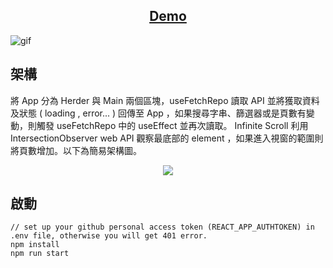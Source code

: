 <h2 align="center"><a href="https://reposearching.netlify.app/">Demo</a></h2>

![gif](https://res.cloudinary.com/dhawohjee/image/upload/v1650803945/other/org_repo_-_Google_Chrome_2022-04-24_20-34-53__kt8edr.gif)

## 架構
將 App 分為 Herder 與 Main 兩個區塊，useFetchRepo 讀取 API 並將獲取資料及狀態 ( loading , error... ) 回傳至 App ，如果搜尋字串、篩選器或是頁數有變動，則觸發 useFetchRepo 中的 useEffect 並再次讀取。 Infinite Scroll 利用 IntersectionObserver web API 觀察最底部的 element ，如果進入視窗的範圍則將頁數增加。以下為簡易架構圖。

<p align="center">
  <img src="https://res.cloudinary.com/dhawohjee/image/upload/v1650816775/other/repo.drawio_1_n0t12j.png" />
</p>

## 啟動

```
// set up your github personal access token (REACT_APP_AUTHTOKEN) in .env file, otherwise you will get 401 error.
npm install
npm run start
```
